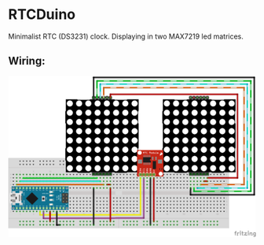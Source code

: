 # RTCDuino

Minimalist RTC (DS3231) clock.
Displaying in two MAX7219 led matrices.

## Wiring:
![Wiring diagram](Clockduino_bb.png)
